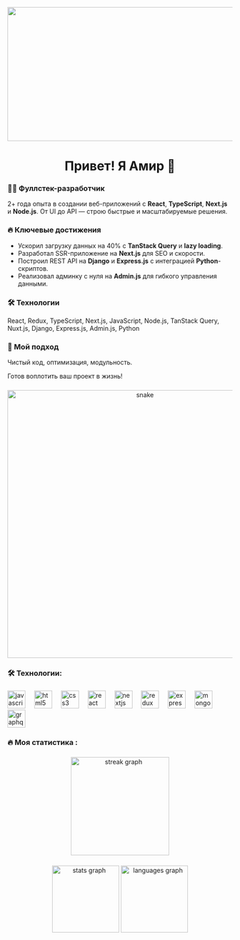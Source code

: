 <br clear="both">

<div align="center">
  <img height="300" width="600" src="https://user-images.githubusercontent.com/74038190/225813708-98b745f2-7d22-48cf-9150-083f1b00d6c9.gif"  />
</div>

###

<h1 align="center">Привет! Я Амир 👋</h1>

<h3 align="left">👨‍💻 Фуллстек-разработчик</h3>

<p align="left">
  2+ года опыта в создании веб-приложений с <b>React</b>, <b>TypeScript</b>, <b>Next.js</b> и <b>Node.js</b>. От UI до API — строю быстрые и масштабируемые решения.
</p>

### 🔥 Ключевые достижения
- Ускорил загрузку данных на 40% с <b>TanStack Query</b> и <b>lazy loading</b>.  
- Разработал SSR-приложение на <b>Next.js</b> для SEO и скорости.  
- Построил REST API на <b>Django</b> и <b>Express.js</b> с интеграцией <b>Python</b>-скриптов.  
- Реализовал админку с нуля на <b>Admin.js</b> для гибкого управления данными.  

### 🛠 Технологии
React, Redux, TypeScript, Next.js, JavaScript, Node.js, TanStack Query, Nuxt.js, Django, Express.js, Admin.js, Python

### 🚀 Мой подход
Чистый код, оптимизация, модульность.

<p align="left">
  Готов воплотить ваш проект в жизнь!
</p>

###

<p align="center">
 <img width="600" src="github-snake.svg" alt="snake"/>
</p>

###

<h3 align="left">🛠 Технологии:</h3>

###

<div align="left">
  <img src="https://cdn.jsdelivr.net/gh/devicons/devicon/icons/javascript/javascript-original.svg" height="40" alt="javascript logo" title="JavaScript" />
  <img width="12" />
  <img src="https://cdn.jsdelivr.net/gh/devicons/devicon/icons/html5/html5-original.svg" height="40" alt="html5 logo" title="HTML5" />
  <img width="12" />
  <img src="https://cdn.jsdelivr.net/gh/devicons/devicon/icons/css3/css3-original.svg" height="40" alt="css3 logo" title="CSS3" />
  <img width="12" />
  <img src="https://cdn.jsdelivr.net/gh/devicons/devicon/icons/react/react-original.svg" height="40" alt="react logo" title="React" />
  <img width="12" />
  <img src="https://cdn.jsdelivr.net/gh/devicons/devicon/icons/nextjs/nextjs-original.svg" height="40" alt="nextjs logo" title="Next.js" />
  <img width="12" />
  <img src="https://cdn.jsdelivr.net/gh/devicons/devicon/icons/redux/redux-original.svg" height="40" alt="redux logo" title="Redux" />
  <img width="12" />
  <img src="https://cdn.jsdelivr.net/gh/devicons/devicon/icons/express/express-original.svg" height="40" alt="express logo" title="Express" />
  <img width="12" />
  <img src="https://cdn.jsdelivr.net/gh/devicons/devicon/icons/mongodb/mongodb-original.svg" height="40" alt="mongodb logo" title="MongoDB" />
  <img width="12" />
  <img src="https://cdn.jsdelivr.net/gh/devicons/devicon/icons/graphql/graphql-plain.svg" height="40" alt="graphql logo" title="GraphQL" />
</div>

###

<h3 align="left">🔥 Моя статистика :</h3>

###

<div align="center">
  <img src="https://streak-stats.demolab.com?user=filimonovalexey&locale=en&mode=daily&theme=dark&hide_border=false&border_radius=5&order=3" height="220" alt="streak graph"  />
</div>

###

<div align="center">
  <img src="https://github-readme-stats.vercel.app/api?username=filimonovalexey&hide_title=false&hide_rank=false&show_icons=true&include_all_commits=true&count_private=true&disable_animations=false&theme=dracula&locale=en&hide_border=false&order=1" height="150" alt="stats graph"  />
  <img src="https://github-readme-stats.vercel.app/api/top-langs?username=filimonovalexey&locale=en&hide_title=false&layout=compact&card_width=320&langs_count=5&theme=dracula&hide_border=false&order=2" height="150" alt="languages graph"  />
</div>

###
